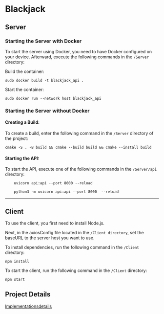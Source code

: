 # Blackjack



## Server
### Starting the Server with Docker
To start the server using Docker, you need to have Docker configured on your device. Afterward, execute the following commands in the `/Server` directory:


Build the container:
```
sudo docker build -t blackjack_api .
```
Start the container:
```
sudo docker run --network host blackjack_api
```

### Starting the Server without Docker
#### Creating a Build:
To create a build, enter the following command in the `/Server` directory of the project:
    
    cmake -S . -B build && cmake --build build && cmake --install build

#### Starting the API:
To start the API, execute one of the following commands in the `/Server/api` directory:
```
    uvicorn api:api --port 8000 --reload
```
```
    python3 -m uvicorn api:api --port 8000  --reload
```
---
## Client

To use the client, you first need to install Node.js.

Next, in the axiosConfig file located in the `/Client directory`, set the baseURL to the server host you want to use.

To install dependencies, run the following command in the `/Client` directory:
```
npm install
```
To start the client, run the following command in the `/Client` directory:
```
npm start
```

## Project Details
[Implementationsdetails](https://github.com/christiangoerdes/Blackjack/blob/adbfea407bc6ebaf35a4ef6756ab3f50e6e726c8/docs/Implementation%20Details/implementation_details.drawio.png)
